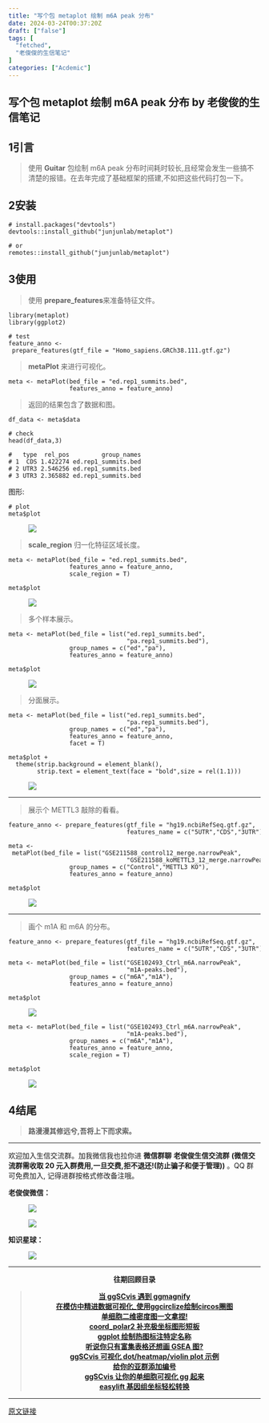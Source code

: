 ```yaml
---
title: "写个包 metaplot 绘制 m6A peak 分布"
date: 2024-03-24T00:37:20Z
draft: ["false"]
tags: [
  "fetched",
  "老俊俊的生信笔记"
]
categories: ["Acdemic"]
---
```

写个包 metaplot 绘制 m6A peak 分布 by 老俊俊的生信笔记
------
<div><section data-tool="mdnice编辑器" data-website="https://www.mdnice.com" data-mpa-powered-by="yiban.io"><h4 data-tool="mdnice编辑器"><section><mp-common-profile data-pluginname="mpprofile" data-id="MzkyMTI1MTYxNA==" data-headimg="http://mmbiz.qpic.cn/sz_mmbiz_png/G5jjcE4usezgsqIGqjITSMggCTSoViaYeoKe2xoZr1IIvNJoztibQxibYHLDDoiabwAc6Ggws3Tvdo8EPss2nLgaVQ/0?wx_fmt=png" data-nickname="老俊俊的生信笔记" data-alias="JunJunLab" data-signature="老俊俊的生信技能和知识分享,我不是巨人,但你可以站在我的肩膀上更进一步!" data-from="0" data-is_biz_ban="0"></mp-common-profile></section><span></span></h4><h2 data-tool="mdnice编辑器"><span><span>1</span></span><span>引言</span><span></span></h2><blockquote data-tool="mdnice编辑器"><span></span><p>使用 <strong>Guitar</strong> 包绘制 m6A peak 分布时间耗时较长,且经常会发生一些搞不清楚的报错。在去年完成了基础框架的搭建,不如把这些代码打包一下。</p></blockquote><h2 data-tool="mdnice编辑器"><span><span>2</span></span><span>安装</span><span></span></h2><pre data-tool="mdnice编辑器"><span></span><code><span># install.packages("devtools")</span><br>devtools::install_github(<span>"junjunlab/metaplot"</span>)<br><br><span># or</span><br>remotes::install_github(<span>"junjunlab/metaplot"</span>)<br></code></pre><h2 data-tool="mdnice编辑器"><span><span>3</span></span><span>使用</span><span></span></h2><blockquote data-tool="mdnice编辑器"><span></span><p>使用 <strong>prepare_features</strong>来准备特征文件。</p></blockquote><pre data-tool="mdnice编辑器"><span></span><code><span>library</span>(metaplot)<br><span>library</span>(ggplot2)<br><br><span># test</span><br>feature_anno &lt;- prepare_features(gtf_file = <span>"Homo_sapiens.GRCh38.111.gtf.gz"</span>)<br></code></pre><blockquote data-tool="mdnice编辑器"><span></span><p><strong>metaPlot</strong> 来进行可视化。</p></blockquote><pre data-tool="mdnice编辑器"><span></span><code>meta &lt;- metaPlot(bed_file = <span>"ed.rep1_summits.bed"</span>,<br>                 features_anno = feature_anno)<br></code></pre><blockquote data-tool="mdnice编辑器"><span></span><p>返回的结果包含了数据和图。</p></blockquote><pre data-tool="mdnice编辑器"><span></span><code>df_data &lt;- meta$data<br><br><span># check</span><br>head(df_data,<span>3</span>)<br><br><span>#   type  rel_pos         group_names</span><br><span># 1  CDS 1.422274 ed.rep1_summits.bed</span><br><span># 2 UTR3 2.546256 ed.rep1_summits.bed</span><br><span># 3 UTR3 2.365882 ed.rep1_summits.bed</span><br></code></pre><p data-tool="mdnice编辑器">图形:</p><pre data-tool="mdnice编辑器"><span></span><code><span># plot</span><br>meta$plot<br></code></pre><figure data-tool="mdnice编辑器"><img data-imgfileid="100029250" data-ratio="0.6147403685092128" data-src="https://mmbiz.qpic.cn/sz_mmbiz_png/G5jjcE4usexricMm56jcvJKicIFX2ORkq49LiaPyAyHMkL7QCumAR84ghssfTGN33ia6gXl3CAtfUApwH3ed2iagpqA/640?wx_fmt=png&amp;from=appmsg" data-type="png" data-w="597" src="https://mmbiz.qpic.cn/sz_mmbiz_png/G5jjcE4usexricMm56jcvJKicIFX2ORkq49LiaPyAyHMkL7QCumAR84ghssfTGN33ia6gXl3CAtfUApwH3ed2iagpqA/640?wx_fmt=png&amp;from=appmsg"></figure><blockquote data-tool="mdnice编辑器"><span></span><p><strong>scale_region</strong> 归一化特征区域长度。</p></blockquote><pre data-tool="mdnice编辑器"><span></span><code>meta &lt;- metaPlot(bed_file = <span>"ed.rep1_summits.bed"</span>,<br>                 features_anno = feature_anno,<br>                 scale_region = <span>T</span>)<br><br>meta$plot<br></code></pre><figure data-tool="mdnice编辑器"><img data-imgfileid="100029251" data-ratio="0.6271186440677966" data-src="https://mmbiz.qpic.cn/sz_mmbiz_png/G5jjcE4usexricMm56jcvJKicIFX2ORkq4KuLEKwMJFMSTKfDlYia0gM9WPiaPuleRHkzuJtwuHVT03RJicU9TVdKKg/640?wx_fmt=png&amp;from=appmsg" data-type="png" data-w="590" src="https://mmbiz.qpic.cn/sz_mmbiz_png/G5jjcE4usexricMm56jcvJKicIFX2ORkq4KuLEKwMJFMSTKfDlYia0gM9WPiaPuleRHkzuJtwuHVT03RJicU9TVdKKg/640?wx_fmt=png&amp;from=appmsg"></figure><blockquote data-tool="mdnice编辑器"><span></span><p>多个样本展示。</p></blockquote><pre data-tool="mdnice编辑器"><span></span><code>meta &lt;- metaPlot(bed_file = list(<span>"ed.rep1_summits.bed"</span>,<br>                                 <span>"pa.rep1_summits.bed"</span>),<br>                 group_names = c(<span>"ed"</span>,<span>"pa"</span>),<br>                 features_anno = feature_anno)<br><br>meta$plot<br></code></pre><figure data-tool="mdnice编辑器"><img data-imgfileid="100029254" data-ratio="0.6638225255972696" data-src="https://mmbiz.qpic.cn/sz_mmbiz_png/G5jjcE4usexricMm56jcvJKicIFX2ORkq4Vxe4xKGtTePn5Kqria1RNzGFcubmDadGrhbTQRN7bcVm9rss9ibicZuwA/640?wx_fmt=png&amp;from=appmsg" data-type="png" data-w="586" src="https://mmbiz.qpic.cn/sz_mmbiz_png/G5jjcE4usexricMm56jcvJKicIFX2ORkq4Vxe4xKGtTePn5Kqria1RNzGFcubmDadGrhbTQRN7bcVm9rss9ibicZuwA/640?wx_fmt=png&amp;from=appmsg"></figure><blockquote data-tool="mdnice编辑器"><span></span><p>分面展示。</p></blockquote><pre data-tool="mdnice编辑器"><span></span><code>meta &lt;- metaPlot(bed_file = list(<span>"ed.rep1_summits.bed"</span>,<br>                                 <span>"pa.rep1_summits.bed"</span>),<br>                 group_names = c(<span>"ed"</span>,<span>"pa"</span>),<br>                 features_anno = feature_anno,<br>                 facet = <span>T</span>)<br><br>meta$plot +<br>  theme(strip.background = element_blank(),<br>        strip.text = element_text(face = <span>"bold"</span>,size = rel(<span>1.1</span>)))<br></code></pre><figure data-tool="mdnice编辑器"><img data-imgfileid="100029253" data-ratio="0.5053191489361702" data-src="https://mmbiz.qpic.cn/sz_mmbiz_png/G5jjcE4usexricMm56jcvJKicIFX2ORkq43z1gavA6nturJwJticicEBfznU3yWLlPmKDicia71ib4jALZDtzpCIDpEjQ/640?wx_fmt=png&amp;from=appmsg" data-type="png" data-w="752" src="https://mmbiz.qpic.cn/sz_mmbiz_png/G5jjcE4usexricMm56jcvJKicIFX2ORkq43z1gavA6nturJwJticicEBfznU3yWLlPmKDicia71ib4jALZDtzpCIDpEjQ/640?wx_fmt=png&amp;from=appmsg"></figure><hr data-tool="mdnice编辑器"><blockquote data-tool="mdnice编辑器"><span></span><p>展示个 METTL3 敲除的看看。</p></blockquote><pre data-tool="mdnice编辑器"><span></span><code>feature_anno &lt;- prepare_features(gtf_file = <span>"hg19.ncbiRefSeq.gtf.gz"</span>,<br>                                 features_name = c(<span>"5UTR"</span>,<span>"CDS"</span>,<span>"3UTR"</span>))<br><br>meta &lt;- metaPlot(bed_file = list(<span>"GSE211588_control12_merge.narrowPeak"</span>,<br>                                 <span>"GSE211588_koMETTL3_12_merge.narrowPeak"</span>),<br>                 group_names = c(<span>"Control"</span>,<span>"METTL3 KO"</span>),<br>                 features_anno = feature_anno)<br><br>meta$plot<br></code></pre><figure data-tool="mdnice编辑器"><img data-imgfileid="100029252" data-ratio="0.5086092715231788" data-src="https://mmbiz.qpic.cn/sz_mmbiz_png/G5jjcE4usexricMm56jcvJKicIFX2ORkq4GEyHO7hP4y4wExlcwnMcJB6R0bw30CBqXtRMnOeFBScaicKauUqmAibA/640?wx_fmt=png&amp;from=appmsg" data-type="png" data-w="755" src="https://mmbiz.qpic.cn/sz_mmbiz_png/G5jjcE4usexricMm56jcvJKicIFX2ORkq4GEyHO7hP4y4wExlcwnMcJB6R0bw30CBqXtRMnOeFBScaicKauUqmAibA/640?wx_fmt=png&amp;from=appmsg"></figure><hr data-tool="mdnice编辑器"><blockquote data-tool="mdnice编辑器"><span></span><p>画个 m1A 和 m6A 的分布。</p></blockquote><pre data-tool="mdnice编辑器"><span></span><code>feature_anno &lt;- prepare_features(gtf_file = <span>"hg19.ncbiRefSeq.gtf.gz"</span>,<br>                                 features_name = c(<span>"5UTR"</span>,<span>"CDS"</span>,<span>"3UTR"</span>))<br><br>meta &lt;- metaPlot(bed_file = list(<span>"GSE102493_Ctrl_m6A.narrowPeak"</span>,<br>                                 <span>"m1A-peaks.bed"</span>),<br>                 group_names = c(<span>"m6A"</span>,<span>"m1A"</span>),<br>                 features_anno = feature_anno)<br><br>meta$plot<br></code></pre><figure data-tool="mdnice编辑器"><img data-imgfileid="100029255" data-ratio="0.5019973368841545" data-src="https://mmbiz.qpic.cn/sz_mmbiz_png/G5jjcE4usexricMm56jcvJKicIFX2ORkq4cVWrHYdmw7p4faia6clibibUKiaHHen2uDadibc4KiaYEP9DN0kia3IqzHZvQ/640?wx_fmt=png&amp;from=appmsg" data-type="png" data-w="751" src="https://mmbiz.qpic.cn/sz_mmbiz_png/G5jjcE4usexricMm56jcvJKicIFX2ORkq4cVWrHYdmw7p4faia6clibibUKiaHHen2uDadibc4KiaYEP9DN0kia3IqzHZvQ/640?wx_fmt=png&amp;from=appmsg"></figure><pre data-tool="mdnice编辑器"><span></span><code>meta &lt;- metaPlot(bed_file = list(<span>"GSE102493_Ctrl_m6A.narrowPeak"</span>,<br>                                 <span>"m1A-peaks.bed"</span>),<br>                 group_names = c(<span>"m6A"</span>,<span>"m1A"</span>),<br>                 features_anno = feature_anno,<br>                 scale_region = <span>T</span>)<br><br>meta$plot<br></code></pre><figure data-tool="mdnice编辑器"><img data-imgfileid="100029256" data-ratio="0.5148247978436657" data-src="https://mmbiz.qpic.cn/sz_mmbiz_png/G5jjcE4usexricMm56jcvJKicIFX2ORkq4UibTEf7x0S0qdcnz7xqOiaryB89JKDD1R398h1RlpGmqRAS7ib6hgNbNA/640?wx_fmt=png&amp;from=appmsg" data-type="png" data-w="742" src="https://mmbiz.qpic.cn/sz_mmbiz_png/G5jjcE4usexricMm56jcvJKicIFX2ORkq4UibTEf7x0S0qdcnz7xqOiaryB89JKDD1R398h1RlpGmqRAS7ib6hgNbNA/640?wx_fmt=png&amp;from=appmsg"></figure><h2 data-tool="mdnice编辑器"><span><span>4</span></span><span>结尾</span><span></span></h2><blockquote data-tool="mdnice编辑器"><span></span><p><strong>路漫漫其修远兮,吾将上下而求索。</strong></p></blockquote><hr data-tool="mdnice编辑器"><p data-tool="mdnice编辑器">欢迎加入生信交流群。加我微信我也拉你进 <strong>微信群聊</strong> <strong>老俊俊生信交流群</strong> <strong>(微信交流群需收取 20 元入群费用,一旦交费,拒不退还!(防止骗子和便于管理))</strong> 。QQ 群可免费加入, 记得进群按格式修改备注哦。</p><section data-tool="mdnice编辑器"><section><p><strong>老俊俊微信：</strong></p><figure><img data-imgfileid="100029259" data-ratio="1" data-src="https://mmbiz.qpic.cn/sz_mmbiz_png/G5jjcE4usexricMm56jcvJKicIFX2ORkq4osK3eA5kHXQV2WRyNW7zWS1dNbtQzKe4QDMoHax4wjhjWRicozqsaMw/640?wx_fmt=png&amp;from=appmsg" data-type="png" data-w="430" src="https://mmbiz.qpic.cn/sz_mmbiz_png/G5jjcE4usexricMm56jcvJKicIFX2ORkq4osK3eA5kHXQV2WRyNW7zWS1dNbtQzKe4QDMoHax4wjhjWRicozqsaMw/640?wx_fmt=png&amp;from=appmsg"></figure><figure><img data-imgfileid="100029257" data-ratio="1.3668430335097002" data-src="https://mmbiz.qpic.cn/sz_mmbiz_png/G5jjcE4usexricMm56jcvJKicIFX2ORkq46qZaaYLMic7r7Htzcqh0yb4icMlhZ6GibibhxkabcnUvV6icaUsXDa1q66w/640?wx_fmt=png&amp;from=appmsg" data-type="png" data-w="567" src="https://mmbiz.qpic.cn/sz_mmbiz_png/G5jjcE4usexricMm56jcvJKicIFX2ORkq46qZaaYLMic7r7Htzcqh0yb4icMlhZ6GibibhxkabcnUvV6icaUsXDa1q66w/640?wx_fmt=png&amp;from=appmsg"></figure></section><section><p><strong>知识星球：</strong></p><figure><img data-imgfileid="100029258" data-ratio="1.5896226415094339" data-src="https://mmbiz.qpic.cn/sz_mmbiz_jpg/G5jjcE4usexricMm56jcvJKicIFX2ORkq4v91JkjkWcw1KhzBxA03XcCqfiaX4cIHwuu4Q9zicakzH6XRFT9HtoicJw/640?wx_fmt=jpeg&amp;from=appmsg" data-type="jpeg" data-w="1060" src="https://mmbiz.qpic.cn/sz_mmbiz_jpg/G5jjcE4usexricMm56jcvJKicIFX2ORkq4v91JkjkWcw1KhzBxA03XcCqfiaX4cIHwuu4Q9zicakzH6XRFT9HtoicJw/640?wx_fmt=jpeg&amp;from=appmsg"></figure></section></section><hr data-tool="mdnice编辑器"><p data-tool="mdnice编辑器"><strong></strong></p><center data-tool="mdnice编辑器"><strong> 往期回顾目录</strong></center><blockquote data-tool="mdnice编辑器"><span></span><p><strong></strong></p><center><strong><a href="https://mp.weixin.qq.com/s?__biz=MzkyMTI1MTYxNA==&amp;mid=2247512856&amp;idx=1&amp;sn=7f9fd9406d4768535450ef9e2df44890&amp;chksm=c1848969f6f3007fb1e0010b0ce49fd5738fa5fd8f4759ffea56cfbe89ffaaf29e1016ed149e&amp;token=709285857&amp;lang=zh_CN&amp;scene=21#wechat_redirect" data-linktype="2">当 ggSCvis 遇到 ggmagnify</a></strong></center><strong><center><a href="https://mp.weixin.qq.com/s?__biz=MzkyMTI1MTYxNA==&amp;mid=2247512812&amp;idx=1&amp;sn=c90eeab4ddc6aeaae7986ca163eba10e&amp;chksm=c184889df6f3018bc89c07de8b7aea1a22b7b284320dbf4280cd60ce5b4fad1a65486116ec62&amp;token=555204851&amp;lang=zh_CN&amp;scene=21#wechat_redirect" data-linktype="2">在模仿中精进数据可视化_使用ggcirclize绘制circos圈图</a></center></strong><strong><center><a href="https://mp.weixin.qq.com/s?__biz=MzkyMTI1MTYxNA==&amp;mid=2247512783&amp;idx=1&amp;sn=2535eaafd12934a3067e88f00f17d59a&amp;chksm=c18488bef6f301a8fcd1efa4dbe75d2c0d794cdedde2151528d3841e61e902d9c3ebbc2915c4&amp;token=1338300207&amp;lang=zh_CN&amp;scene=21#wechat_redirect" data-linktype="2">单细胞二维密度图一文拿捏!</a></center></strong><strong><center><a href="https://mp.weixin.qq.com/s?__biz=MzkyMTI1MTYxNA==&amp;mid=2247512748&amp;idx=1&amp;sn=6678a6672774f1a629701ea74db526fa&amp;chksm=c18488ddf6f301cb2522153dfab8b690bd26ea46e7db2fc03dcf923daef3f594b0442dadd9a6&amp;token=1867459500&amp;lang=zh_CN&amp;scene=21#wechat_redirect" data-linktype="2">coord_polar2 补充极坐标图形短板</a></center></strong><strong><center><a href="https://mp.weixin.qq.com/s?__biz=MzkyMTI1MTYxNA==&amp;mid=2247512715&amp;idx=1&amp;sn=e599a44ed4013bf5512dc5f926833495&amp;chksm=c18488faf6f301ecdcd5dd4b5324fb6b86a560ce381102c45111e7ac9498ff10648127086b19&amp;token=2102927728&amp;lang=zh_CN&amp;scene=21#wechat_redirect" data-linktype="2">ggplot 绘制热图标注特定名称</a></center></strong><strong><center><a href="https://mp.weixin.qq.com/s?__biz=MzkyMTI1MTYxNA==&amp;mid=2247512646&amp;idx=1&amp;sn=d9241b243771dcb355c74fd1a7f9431c&amp;chksm=c1848837f6f301216f9d4c06659f01814b54994b552b5f15d9df9c5b227f417288a7cd4061e6&amp;token=2102927728&amp;lang=zh_CN&amp;scene=21#wechat_redirect" data-linktype="2">听说你只有富集表格还想画 GSEA 图?</a></center></strong><strong><center><a href="https://mp.weixin.qq.com/s?__biz=MzkyMTI1MTYxNA==&amp;mid=2247512269&amp;idx=1&amp;sn=0208555abacffaed2e8a8437c8b43214&amp;chksm=c1848abcf6f303aa83091c6c517b054ba4f7da2edc8de0fb86a2878064a91375a67cee89fd3b&amp;token=864433526&amp;lang=zh_CN&amp;scene=21#wechat_redirect" data-linktype="2">ggSCvis 可视化 dot/heatmap/violin plot 示例</a></center></strong><strong><center><a href="https://mp.weixin.qq.com/s?__biz=MzkyMTI1MTYxNA==&amp;mid=2247512189&amp;idx=1&amp;sn=1cc5cb6167f9d3960922dd691aa376db&amp;chksm=c1848a0cf6f3031a4b9b1ab4195d525269703553f84ef29ea312878c60accfec07ca3a3102d6&amp;token=864433526&amp;lang=zh_CN&amp;scene=21#wechat_redirect" data-linktype="2">给你的亚群添加编号</a></center></strong><strong><center><a href="https://mp.weixin.qq.com/s?__biz=MzkyMTI1MTYxNA==&amp;mid=2247512093&amp;idx=1&amp;sn=b44680cfccfa7c0bb0a59eef29b944fc&amp;chksm=c1848a6cf6f3037ad9e74e898575125b0cbd0d372c25805315559e5e41c9168c6e8612418896&amp;token=1185565850&amp;lang=zh_CN&amp;scene=21#wechat_redirect" data-linktype="2">ggSCvis 让你的单细胞可视化 gg 起来</a></center></strong><strong><center><a href="https://mp.weixin.qq.com/s?__biz=MzkyMTI1MTYxNA==&amp;mid=2247511755&amp;idx=1&amp;sn=b5758249eef3fdf4946aae0f4e7ef592&amp;chksm=c18494baf6f31dacdbf6e4a1ba0a05817b087a9bc1ad2a6b8b79959903ce5b96156e4e1a2faf&amp;token=1185565850&amp;lang=zh_CN&amp;scene=21#wechat_redirect" data-linktype="2">easylift 基因组坐标轻松转换</a></center></strong></blockquote></section><p><mp-style-type data-value="3"></mp-style-type></p></div>  
<hr>
<a href="https://mp.weixin.qq.com/s/KGT93_SRaS3QB9i0gNHGBA",target="_blank" rel="noopener noreferrer">原文链接</a>
